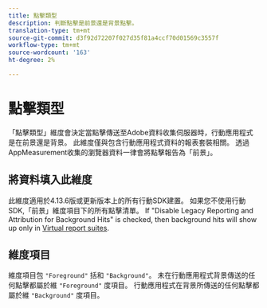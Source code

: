 ```yaml
---
title: 點擊類型
description: 判斷點擊是前景還是背景點擊。
translation-type: tm+mt
source-git-commit: d3f92d72207f027d35f81a4ccf70d01569c3557f
workflow-type: tm+mt
source-wordcount: '163'
ht-degree: 2%

---
```



# 點擊類型

「點擊類型」維度會決定當點擊傳送至Adobe資料收集伺服器時，行動應用程式是在前景還是背景。 此維度僅與包含行動應用程式資料的報表套裝相關。 透過AppMeasurement收集的瀏覽器資料一律會將點擊報告為「前景」。

## 將資料填入此維度

此維度適用於4.13.6版或更新版本上的所有行動SDK建置。 如果您不使用行動SDK,「前景」維度項目下的所有點擊清單。 If &quot;Disable Legacy Reporting and Attribution for Background Hits&quot; is checked, then background hits will show up only in [Virtual report suites](../vrs/vrs-mobile-visit-processing.md).

## 維度項目

維度項目包 `"Foreground"` 括和 `"Background"`。 未在行動應用程式背景傳送的任何點擊都屬於維 `"Foreground"` 度項目。 行動應用程式在背景所傳送的任何點擊都屬於維 `"Background"` 度項目。

